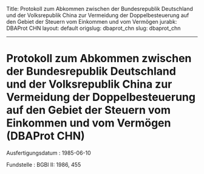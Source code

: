 Title: Protokoll zum Abkommen zwischen der Bundesrepublik Deutschland und der Volksrepublik
  China zur Vermeidung der Doppelbesteuerung auf den Gebiet der Steuern vom Einkommen
  und vom Vermögen
jurabk: DBAProt CHN
layout: default
origslug: dbaprot_chn
slug: dbaprot_chn

---

# Protokoll zum Abkommen zwischen der Bundesrepublik Deutschland und der Volksrepublik China zur Vermeidung der Doppelbesteuerung auf den Gebiet der Steuern vom Einkommen und vom Vermögen (DBAProt CHN)

Ausfertigungsdatum
:   1985-06-10

Fundstelle
:   BGBl II: 1986, 455

